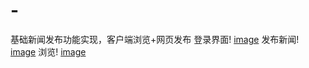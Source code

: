 # -
基础新闻发布功能实现，客户端浏览+网页发布
登录界面!
[image](https://user-images.githubusercontent.com/82372030/167761134-a5ddfd91-899f-43a1-8042-6172bb6ebcf0.png)
发布新闻!
[image](https://user-images.githubusercontent.com/82372030/167761290-002a19fc-15fd-4fc5-b719-4bc0626d1c0f.png)
浏览!
[image](https://user-images.githubusercontent.com/82372030/167761429-99d84bf9-2d1a-4970-b675-af432ef34e24.png)
